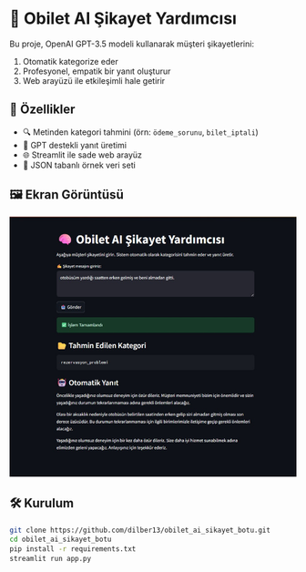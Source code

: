 # 🧠 Obilet AI Şikayet Yardımcısı

Bu proje, OpenAI GPT-3.5 modeli kullanarak müşteri şikayetlerini:
1. Otomatik kategorize eder
2. Profesyonel, empatik bir yanıt oluşturur
3. Web arayüzü ile etkileşimli hale getirir

## 🚀 Özellikler

- 🔍 Metinden kategori tahmini (örn: `ödeme_sorunu`, `bilet_iptali`)
- 🤖 GPT destekli yanıt üretimi
- 🌐 Streamlit ile sade web arayüz
- 📂 JSON tabanlı örnek veri seti

## 🖼 Ekran Görüntüsü

![Screenshot](resim.jpg)

## 🛠 Kurulum

```bash
git clone https://github.com/dilber13/obilet_ai_sikayet_botu.git
cd obilet_ai_sikayet_botu
pip install -r requirements.txt
streamlit run app.py
